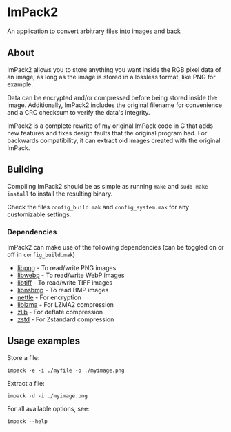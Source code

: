 # ImPack2

An application to convert arbitrary files into images and back

## About

ImPack2 allows you to store anything you want inside the RGB pixel data of an image, as long as the image is stored in a lossless format, like PNG for example.

Data can be encrypted and/or compressed before being stored inside the image. Additionally, ImPack2 includes the original filename for convenience and a CRC checksum to verify the data's integrity.

ImPack2 is a complete rewrite of my original ImPack code in C that adds new features and fixes design faults that the original program had. For backwards compatibility, it can extract old images created with the original ImPack.

## Building

Compiling ImPack2 should be as simple as running `make` and `sudo make install` to install the resulting binary.

Check the files `config_build.mak` and `config_system.mak` for any customizable settings.

### Dependencies

ImPack2 can make use of the following dependencies (can be toggled on or off in `config_build.mak`)
* [libpng](http://www.libpng.org/) - To read/write PNG images
* [libwebp](https://chromium.googlesource.com/webm/libwebp/) - To read/write WebP images
* [libtiff](http://libtiff.org/) - To read/write TIFF images
* [libnsbmp](http://www.netsurf-browser.org/projects/libnsbmp/) - To read BMP images
* [nettle](http://www.lysator.liu.se/~nisse/nettle/) - For encryption
* [liblzma](https://tukaani.org/xz/) - For LZMA2 compression
* [zlib](https://zlib.net/) - For deflate compression
* [zstd](https://facebook.github.io/zstd/) - For Zstandard compression

## Usage examples

Store a file:
```
impack -e -i ./myfile -o ./myimage.png
```
Extract a file:
```
impack -d -i ./myimage.png
```
For all available options, see:
```
impack --help
```
